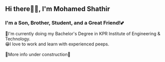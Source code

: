 <h2>Hi there👋🏽, I'm Mohamed Shathir</h2>
<h3> I'm a Son, Brother, Student, and a Great Friend!💕 </h3>
<p2>
🏅I'm currently doing my Bachelor's Degree in KPR Institute of Engineering & Technology.<br>
😁I love to work and learn with experienced peeps.
</p2>
<br>
<br>
🚧More info under construction🚧 
